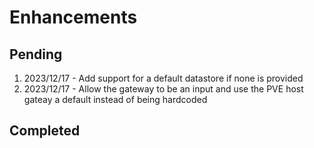 # Enhancements

## Pending
1. 2023/12/17 - Add support for a default datastore if none is provided
2. 2023/12/17 - Allow the gateway to be an input and use the PVE host gateay a default instead of being hardcoded

## Completed

